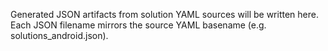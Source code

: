 Generated JSON artifacts from solution YAML sources will be written here. Each JSON filename mirrors the source YAML basename (e.g. solutions_android.json).
